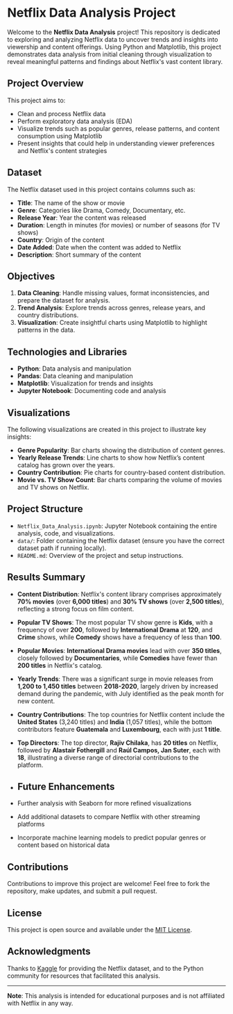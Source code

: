 # Netflix Data Analysis Project

Welcome to the **Netflix Data Analysis** project! This repository is dedicated to exploring and analyzing Netflix data to uncover trends and insights into viewership and content offerings. Using Python and Matplotlib, this project demonstrates data analysis from initial cleaning through visualization to reveal meaningful patterns and findings about Netflix's vast content library.

## Project Overview
This project aims to:
- Clean and process Netflix data
- Perform exploratory data analysis (EDA)
- Visualize trends such as popular genres, release patterns, and content consumption using Matplotlib
- Present insights that could help in understanding viewer preferences and Netflix's content strategies

## Dataset
The Netflix dataset used in this project contains columns such as:
- **Title**: The name of the show or movie
- **Genre**: Categories like Drama, Comedy, Documentary, etc.
- **Release Year**: Year the content was released
- **Duration**: Length in minutes (for movies) or number of seasons (for TV shows)
- **Country**: Origin of the content
- **Date Added**: Date when the content was added to Netflix
- **Description**: Short summary of the content

## Objectives
1. **Data Cleaning**: Handle missing values, format inconsistencies, and prepare the dataset for analysis.
2. **Trend Analysis**: Explore trends across genres, release years, and country distributions.
3. **Visualization**: Create insightful charts using Matplotlib to highlight patterns in the data.

## Technologies and Libraries
- **Python**: Data analysis and manipulation
- **Pandas**: Data cleaning and manipulation
- **Matplotlib**: Visualization for trends and insights
- **Jupyter Notebook**: Documenting code and analysis

## Visualizations
The following visualizations are created in this project to illustrate key insights:
- **Genre Popularity**: Bar charts showing the distribution of content genres.
- **Yearly Release Trends**: Line charts to show how Netflix’s content catalog has grown over the years.
- **Country Contribution**: Pie charts for country-based content distribution.
- **Movie vs. TV Show Count**: Bar charts comparing the volume of movies and TV shows on Netflix.

## Project Structure
- `Netflix_Data_Analysis.ipynb`: Jupyter Notebook containing the entire analysis, code, and visualizations.
- `data/`: Folder containing the Netflix dataset (ensure you have the correct dataset path if running locally).
- `README.md`: Overview of the project and setup instructions.

## Results Summary

- **Content Distribution**: Netflix's content library comprises approximately **70% movies** (over **6,000 titles**) and **30% TV shows** (over **2,500 titles**), reflecting a strong focus on film content.

- **Popular TV Shows**: The most popular TV show genre is **Kids**, with a frequency of over **200**, followed by **International Drama** at **120**, and **Crime** shows, while **Comedy** shows have a frequency of less than **100**.

- **Popular Movies**: **International Drama movies** lead with over **350 titles**, closely followed by **Documentaries**, while **Comedies** have fewer than **200 titles** in Netflix's catalog.

- **Yearly Trends**: There was a significant surge in movie releases from **1,200 to 1,450 titles** between **2018-2020**, largely driven by increased demand during the pandemic, with July identified as the peak month for new content.

- **Country Contributions**: The top countries for Netflix content include the **United States** (3,240 titles) and **India** (1,057 titles), while the bottom contributors feature **Guatemala** and **Luxembourg**, each with just **1 title**.

- **Top Directors**: The top director, **Rajiv Chilaka**, has **20 titles** on Netflix, followed by **Alastair Fothergill** and **Raúl Campos, Jan Suter**, each with **18**, illustrating a diverse range of directorial contributions to the platform.

- ## Future Enhancements
- Further analysis with Seaborn for more refined visualizations
- Add additional datasets to compare Netflix with other streaming platforms
- Incorporate machine learning models to predict popular genres or content based on historical data

## Contributions
Contributions to improve this project are welcome! Feel free to fork the repository, make updates, and submit a pull request.

## License
This project is open source and available under the [MIT License](LICENSE).

## Acknowledgments
Thanks to [Kaggle](https://www.kaggle.com/) for providing the Netflix dataset, and to the Python community for resources that facilitated this analysis.

---

**Note**: This analysis is intended for educational purposes and is not affiliated with Netflix in any way.



